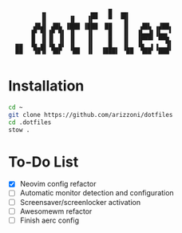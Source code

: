 ```
         ▗▖            ▄▄   █  ▗▄▖
         ▐▌      ▐▌   ▐▛▀   ▀  ▝▜▌
       ▟█▟▌ ▟█▙ ▐███ ▐███  ██   ▐▌   ▟█▙ ▗▟██▖
      ▐▛ ▜▌▐▛ ▜▌ ▐▌   ▐▌    █   ▐▌  ▐▙▄▟▌▐▙▄▖▘
      ▐▌ ▐▌▐▌ ▐▌ ▐▌   ▐▌    █   ▐▌  ▐▛▀▀▘ ▀▀█▖
  ██  ▝█▄█▌▝█▄█▘ ▐▙▄  ▐▌  ▗▄█▄▖ ▐▙▄ ▝█▄▄▌▐▄▄▟▌
  ▀▀   ▝▀▝▘ ▝▀▘   ▀▀  ▝▘  ▝▀▀▀▘  ▀▀  ▝▀▀  ▀▀▀
```

# Installation
```bash
cd ~
git clone https://github.com/arizzoni/dotfiles
cd .dotfiles
stow .
```

# To-Do List
- [x] Neovim config refactor
- [ ] Automatic monitor detection and configuration
- [ ] Screensaver/screenlocker activation
- [ ] Awesomewm refactor
- [ ] Finish aerc config
